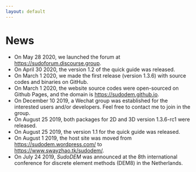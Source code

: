 ```yaml
---
layout: default
---
```


# News
+ On May 28 2020, we launched the forum at https://sudoforum.discourse.group.
+ On April 30 2020, the version 1.2 of the quick guide was released.
+ On March 1 2020, we made the first release (version 1.3.6) with source codes and binaries on GitHub.
+ On March 1 2020, the website source codes were open-sourced on Github Pages, and the domain is https://sudodem.github.io.
+ On December 10 2019, a Wechat group was established for the interested users and/or developers. Feel free to contact me to join in the group.
+ On August 25 2019, both packages for 2D and 3D version 1.3.6-rc1 were released.
+ On August 25 2019, the version 1.1 for the quick guide was released.
+ On August 1 2019, the host site was moved from https://sudodem.wordpress.com/ to https://www.swayzhao.tk/sudodem/.
+ On July 24 2019, _SudoDEM_ was announced at the 8th international conference for discrete element methods (DEM8) in the Netherlands.
